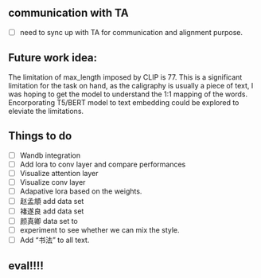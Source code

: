 ## communication with TA
- [ ] need to sync up with TA for communication and alignment purpose. 

## Future work idea: 
The limitation of max_length imposed by CLIP is 77. This is a significant limitation for the task on hand, as the caligraphy is usually a piece of text, I was hoping to get the model to understand the 1:1 mapping of the words.  Encorporating T5/BERT model to text embedding could be explored to eleviate the limitations. 



## Things to do
- [ ] Wandb integration 
- [ ] Add lora to conv layer and compare performances 
- [ ] Visualize attention layer
- [ ] Visualize conv layer 
- [ ] Adapative lora based on the weights. 
- [ ] 赵孟頫 add data set
- [ ] 褚遂良 add data set
- [ ] 颜真卿 data set to
- [ ] experiment to see whether we can mix the style.
- [ ] Add “书法” to all text. 

## eval!!!!





